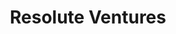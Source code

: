 ---
layout: firm_page
title: "Resolute Ventures"
id: "resolute.vc"
permalink: "/resoluteventuresresolute.vc/"
website: "https://resolute.vc"
offices: "San Francisco (United States), New York (United States)"
investment_stages: "Pre-seed, Seed"
portfolio_companies: "Vercel, Hello Heart, Greenhouse, Opendoor, Beagle Services, SGNL, ActiveFence, OpenWater, Asaak, Sandgarden, AI.Reverie, Alpen Labs, Bloom Credit, Lumen, Valence, LiquidTrust, Card, Class8, Paces, Airin, BarkBox, Hopscotch, Flow Labs, Pliable, Opt Health, Fancy Hands, Greenhouse, HiHo, Layer, HoneyBee, Opendoor, NodeSource, Onai, Planet Watchers, Hello Heart, Free Agency, Jo, Metadata, AppZen, Aven, Mixmax, Passport, House Numbers, Winx Health, Beyond, Groove, JOBOX, Confirm, Coverage Cat, For Them, MOSHN, Clutter, Onboarded, Elio, First Touch, Pipeline Equity, NOVOS, Leviti, Commonstock, Color, Inwords, Forecastr, Enduring Planet, Tern, timeOS, UJET, Zone7, Hank, Sparrow Connected, AnyQuestion, Wallaroo, TruSTAR, Shortcut, Selby Lane Digital, Nobl9, Bitium, Airstack, Zebec, Sunrise, Rollbar, Zipper, Primer, Signifyd, Tribe Labs, Vela Labs, Forge, Syndica, Homejoy, Interlock, Tembo Health, Metahood, GREATS, Fig, Webshots, Carmera, Jolie, WHOOP, Shop-Hers, Flipside Crypto, Root Robotics, Tutorspree, MessageMe, Orbitera, Intello, Random Games"
portfolio_link: "https://resolute.vc/companies"
investment_markets: "Developer Tools, Cloud Infrastructure, Heart Health, Hiring Solutions, Real Estate, Consumer, Enterprise, SaaS, Fintech, AI, Web3, Climate Tech, Hardware, E-commerce, Data, Marketplace"
founded_year: "2011"
description: "Resolute Ventures is a venture capital firm that leads pre-seed and seed rounds, focusing on supporting founders with a strong mission and vision. They prioritize building long-term partnerships with founders, providing support beyond funding through mentorship and community building."
linkedin: "https://www.linkedin.com/company/resolute-ventures/"
twitter: ""
instagram: ""
team_page: ""
investor_type: "Venture Capital"
crunchbase: "https://www.crunchbase.com/organization/resolute-vc"
pitchbook: "https://pitchbook.com/profiles/investor/53333-83"

# SEO Optimization
meta_title: "Resolute Ventures - VC Firm - projectstartups.com"
meta_description: "Resolute Ventures, Resolute Ventures is a venture capital firm that leads pre-seed and seed rounds, focusing on supporting founders with a strong mission and vision. The..."
meta_keywords: "Resolute Ventures, Developer Tools, Cloud Infrastructure, Heart Health, Hiring Solutions, Real Estate, Consumer, Enterprise, SaaS, Fintech, AI, Web3, Climate Tech, Hardware, E-commerce, Data, Marketplace, VC firm, venture capital, startup investor, projectstartups.com"
canonical_url: "https://vc.projectstartups.com/resoluteventuresresolute.vc/"
---